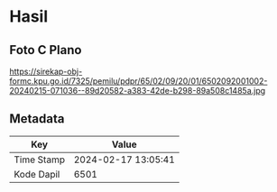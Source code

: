 # Hasil

## Foto C Plano

https://sirekap-obj-formc.kpu.go.id/7325/pemilu/pdpr/65/02/09/20/01/6502092001002-20240215-071036--89d20582-a383-42de-b298-89a508c1485a.jpg


## Metadata

| Key        | Value               |
| ---------- | ------------------- |
| Time Stamp | 2024-02-17 13:05:41 |
| Kode Dapil | 6501                |



